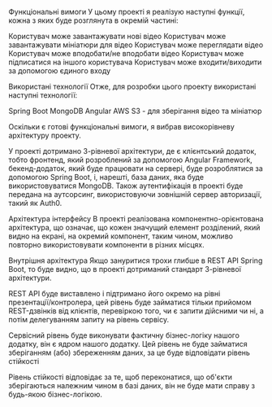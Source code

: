 Функціональні вимоги
У цьому проекті я реалізую наступні функції, кожна з яких буде розглянута в окремій частині:

Користувач може завантажувати нові відео
Користувач може завантажувати мініатюри для відео
Користувач може переглядати відео
Користувач може вподобати/не вподобати відео
Користувач може підписатися на іншого користувача
Користувач може входити/виходити за допомогою єдиного входу

Використані технології
Отже, для розробки цього проекту використані наступні технології:

Spring Boot
MongoDB
Angular
AWS S3 - для зберігання відео та мініатюр

Оскільки є готові функціональні вимоги, я вибрав високорівневу архітектуру проекту.

У проекті дотримано 3-рівневої архітектури, де є клієнтський додаток, тобто фронтенд, який розроблений за допомогою Angular Framework, бекенд-додаток, який буде працювати на сервері, буде розроблятися за допомогою Spring Boot, і, нарешті, база даних, яка буде використовуватися MongoDB.
Також аутентифікація в проекті буде передана на аутсорсинг, використовуючи зовнішній сервер авторизації, такий як Auth0.

Архітектура інтерфейсу
В проекті реалізована компонентно-орієнтована архітектура, що означає, що кожен значущий елемент розділений, який видно на екрані, на окремий компонент, таким чином, можливо повторно використовувати компоненти в різних місцях.

Внутрішня архітектура
Якщо зануритися трохи глибше в REST API Spring Boot, то буде видно, що в проекті дотриманий стандарт 3-рівневої архітектури.

REST API буде виставлено і підтримано його окремо на рівні презентації/контролера, цей рівень буде займатися тільки прийомом REST-дзвінків від клієнтів, перевіркою того, чи є запити дійсними чи ні, а потім делегуванням запиту на рівень сервісу.

Сервісний рівень буде виконувати фактичну бізнес-логіку нашого додатку, він є ядром нашого додатку. Цей рівень не буде займатися зберіганням (або) збереженням даних, за це буде відповідати рівень стійкості

Рівень стійкості відповідає за те, щоб переконатися, що об'єкти зберігаються належним чином в базі даних, він не буде мати справу з будь-якою бізнес-логікою.
